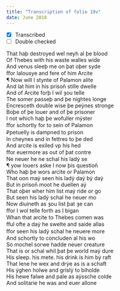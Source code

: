 ```yaml
---
title: "Transcription of folio 19v"
date: June 2018
---
```


- [X] Transcribed
- [ ] Double checked

That haþ destroyed wel neyh al þe blood  
Of Thebes with his waste walles wide  
And venus sleeþ me on þat oþer syde  
ﬀor Ialousye and fere of him Arcite  
¶ Now will I stynte of Palamon alite  
And lat him in his prison̄ stille dwelle  
And of Arcite forþ I wil ȝou telle  
The somer passeþ and þe nightes longe  
Encresceth double wise þe peẏnes stronge   
Boþe of þe louer and of þe prisoner   
I not which haþ þe wofuller mẏster   
ﬀor schortly for to sein of Palamon  
Ꝑpetuelly is dampned to prison  
In cheynes and in fettres to þe ded  
And arcite is exiled vp his hed  
ﬀor euermore as out of þat contre  
Ne neuer he ne schal his ladẏ se  
¶ yow louers aske I now þis question̄  
Who haþ þe wors arcite or Palamon  
That oon maẏ seen his ladẏ daẏ bẏ daẏ  
But in prison̄ moot he duellen aẏ  
That oþer wher him list maẏ ride or go  
But seen his ladẏ schal he neuer mo  
Now diuineth as ȝou list þat ȝe can  
ﬀor I wol telle forth as I bigan  
Whan that arcite to Thebes comen was  
ﬀul ofte a daẏ he swelte and saide allas  
ﬀor seen his ladẏ schal he neuere more  
And schortly to concluden al his wo  
So mochel sorwe hadde neuer creature  
That is or schal whil þat þe world maẏ dure  
His sleep. his mete. his drink is him bẏ raft  
That lene he wex and drẏe as is a schaft  
His ẏghen holwe and grislẏ to biholde  
His hewe falwe and pale as aẏssche colde  
And solitarie he was and euer allone  
